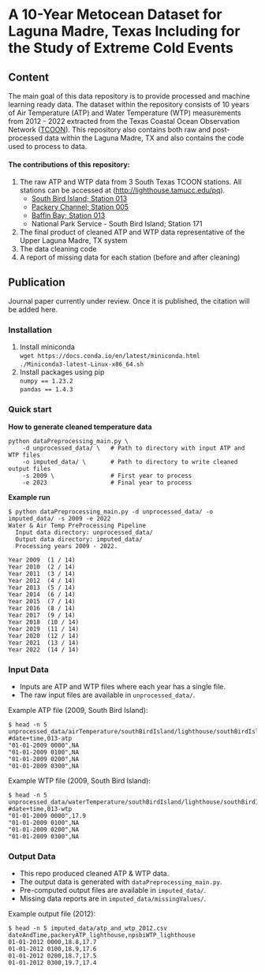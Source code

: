 # A 10-Year Metocean Dataset for Laguna Madre, Texas Including for the Study of Extreme Cold Events

## Content

The main goal of this data repository is to provide processed and machine learning ready data. The dataset within the repository consists of 10 years of Air Temperature (ATP) and Water Temperature (WTP) measurements from 2012 - 2022 extracted from the Texas Coastal Ocean Observation Network ([TCOON](https://tidesandcurrents.noaa.gov/tcoon.html)). This repository also contains both raw and post-processed data within the Laguna Madre, TX and also contains the code used to process to data.

#### The contributions of this repository: 

1. The raw ATP and WTP data from 3 South Texas TCOON stations. All stations can be accessed at (http://lighthouse.tamucc.edu/pq).
    - [South Bird Island; Station 013](https://tidesandcurrents.noaa.gov/stationhome.html?id=8776139)
    - [Packery Channel; Station 005](https://tidesandcurrents.noaa.gov/stationhome.html?id=8775792)
    - [Baffin Bay; Station 013](https://tidesandcurrents.noaa.gov/stationhome.html?id=8776604)
    - National Park Service - South Bird Island; Station 171
2. The final product of cleaned ATP and WTP data representative of the Upper Laguna Madre, TX system
3. The data cleaning code
4. A report of missing data for each station (before and after cleaning)

## Publication
Journal paper currently under review. Once it is published, the citation will be added here.

### Installation
1. Install miniconda </br>
    `wget https://docs.conda.io/en/latest/miniconda.html` </br>
    `./Miniconda3-latest-Linux-x86_64.sh` </br>
2. Install packages using pip </br>
   `numpy == 1.23.2` </br>
   `pandas == 1.4.3` </br>

### Quick start

**How to generate cleaned temperature data**

    python dataPreprocessing_main.py \
        -d unprocessed_data/ \   # Path to directory with input ATP and WTP files
        -o imputed_data/ \       # Path to directory to write cleaned output files
        -s 2009 \                # First year to process
        -e 2023                  # Final year to process

**Example run**

    $ python dataPreprocessing_main.py -d unprocessed_data/ -o imputed_data/ -s 2009 -e 2022
    Water & Air Temp PreProcessing Pipeline
      Input data directory: unprocessed_data/
      Output data directory: imputed_data/
      Processing years 2009 - 2022.

    Year 2009  (1 / 14)
    Year 2010  (2 / 14)
    Year 2011  (3 / 14)
    Year 2012  (4 / 14)
    Year 2013  (5 / 14)
    Year 2014  (6 / 14)
    Year 2015  (7 / 14)
    Year 2016  (8 / 14)
    Year 2017  (9 / 14)
    Year 2018  (10 / 14)
    Year 2019  (11 / 14)
    Year 2020  (12 / 14)
    Year 2021  (13 / 14)
    Year 2022  (14 / 14)

### Input Data

- Inputs are ATP and WTP files where each year has a single file.
- The raw input files are available in `unprocessed_data/`.

Example ATP file (2009, South Bird Island):

    $ head -n 5 unprocessed_data/airTemperature/southBirdIsland/lighthouse/southBirdIsland_2009.csv 
    #date+time,013-atp
    "01-01-2009 0000",NA
    "01-01-2009 0100",NA
    "01-01-2009 0200",NA
    "01-01-2009 0300",NA

Example WTP file (2009, South Bird Island):

    $ head -n 5 unprocessed_data/waterTemperature/southBirdIsland/lighthouse/southBirdIsland_2009.csv 
    #date+time,013-wtp
    "01-01-2009 0000",17.9
    "01-01-2009 0100",NA
    "01-01-2009 0200",NA
    "01-01-2009 0300",NA

### Output Data

- This repo produced cleaned ATP & WTP data.
- The output data is generated with `dataPreprocessing_main.py`.
- Pre-computed output files are available in `imputed_data/`.
- Missing data reports are in `imputed_data/missingValues/`.

Example output file (2012):

    $ head -n 5 imputed_data/atp_and_wtp_2012.csv
    dateAndTime,packeryATP_lighthouse,npsbiWTP_lighthouse
    01-01-2012 0000,18.8,17.7
    01-01-2012 0100,18.9,17.6
    01-01-2012 0200,18.7,17.5
    01-01-2012 0300,19.7,17.4
